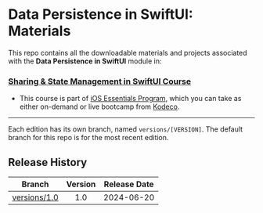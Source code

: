 # Data Persistence in SwiftUI: Materials

This repo contains all the downloadable materials and projects associated with the **Data Persistence in SwiftUI** module in:

### [Sharing & State Management in SwiftUI Course](https://www.kodeco.com/ios/paths/sharing-state-management-swiftui)

- This course is part of [iOS Essentials Program](https://www.kodeco.com/ios/programs/ios-essentials), which you can take as either on-demand or live bootcamp from [Kodeco](https://www.kodeco.com).


---

Each edition has its own branch, named `versions/[VERSION]`. The default branch for this repo is for the most recent edition.
## Release History

| Branch                                                                                  | Version | Release Date |
| --------------------------------------------------------------------------------------- |:-------:|:------------:|
| [versions/1.0](https://github.com/kodecocodes/m3-suidp-materials/tree/versions/1.0) | 1.0     | 2024-06-20   |
